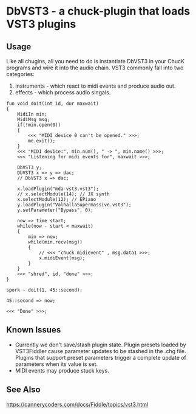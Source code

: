 # DbVST3 - a chuck-plugin that loads VST3 plugins

## Usage

Like all chugins, all you need to do is instantiate DbVST3
in your ChucK programs and wire it into the audio chain.
VST3 commonly fall into two categories:

1. instruments - which react to midi events and produce audio out.
2. effects - which process audio singals.

````ck
fun void doit(int id, dur maxwait)
{
    MidiIn min;
    MidiMsg msg;
    if(!min.open(0))
    {
        <<< "MIDI device 0 can't be opened." >>>;
        me.exit();
    }
    <<< "MIDI device:", min.num(), " -> ", min.name() >>>;
    <<< "Listening for midi events for", maxwait >>>;

    DbVST3 y;
    DbVST3 x => y => dac;
    // DbVST3 x => dac;

    x.loadPlugin("mda-vst3.vst3");
    // x.selectModule(14); // JX synth
    x.selectModule(12); // EPiano
    y.loadPlugin("ValhallaSupermassive.vst3");
    y.setParameter("Bypass", 0);

    now => time start;
    while(now - start < maxwait)
    {
        min => now;
        while(min.recv(msg))
        {
            // <<< "chuck midievent" , msg.data1 >>>;
            x.midiEvent(msg);
        }
    }
    <<< "shred", id, "done" >>>;
}

spork ~ doit(1, 45::second);

45::second => now;

<<< "Done" >>>;
````


## Known Issues

* Currently we don't save/stash plugin state. Plugin presets loaded
  by VST3Fiddler cause parameter updates to be stashed in the .chg file.
  Plugins that support preset parameters trigger a complete update of
  parameters when its value is set.
* MIDI events may produce stuck keys.

## See Also

https://cannerycoders.com/docs/Fiddle/topics/vst3.html
